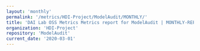 ```yaml
---
layout: 'monthly'
permalink: '/metrics/HDI-Project/ModelAudit/MONTHLY/'
title: 'DAI Lab OSS Metrics Metrics report for ModelAudit | MONTHLY-REPORT-2020-03-01'
organization: 'HDI-Project'
repository: 'ModelAudit'
current_date: '2020-03-01'
---
```

